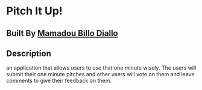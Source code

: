 # Pitch It Up!

## Built By [Mamadou Billo Diallo](https://github.com/billodiallo/)

## Description
an application that allows users to use that one minute wisely. The users will submit their one minute pitches and other users will vote on them and leave comments to give their feedback on them.



